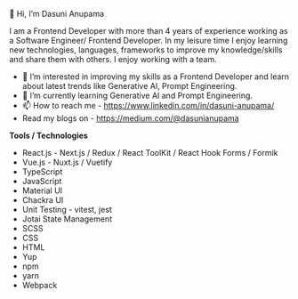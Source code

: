 👋 Hi, I’m Dasuni Anupama

I am a Frontend Developer with more than 4 years of experience working as a Software Engineer/ Frontend Developer.
In my leisure time I enjoy learning new technologies, languages, frameworks to improve my knowledge/skills and share them with others.
I enjoy working with a team.

- 👀 I’m interested in improving my skills as a Frontend Developer and learn about latest trends like Generative AI, Prompt Engineering.
- 🌱 I’m currently learning Generative AI and Prompt Engineering.
- 📫 How to reach me - https://www.linkedin.com/in/dasuni-anupama/
- Read my blogs on - https://medium.com/@dasunianupama

**Tools / Technologies**
- React.js - Next.js / Redux / React ToolKit / React Hook Forms / Formik
- Vue.js -  Nuxt.js / Vuetify
- TypeScript
- JavaScript
- Material UI
- Chackra UI
- Unit Testing - vitest, jest
- Jotai State Management
- SCSS
- CSS
- HTML
- Yup 
- npm
- yarn
- Webpack

<!--- - 💞️ I’m looking to collaborate on ... --->


<!---
dasu5/dasu5 is a ✨ special ✨ repository because its `README.md` (this file) appears on your GitHub profile.
You can click the Preview link to take a look at your changes.
--->
